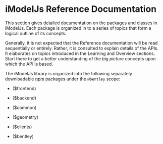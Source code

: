# iModelJs Reference Documentation

This section gives detailed documentation on the packages and classes in iModelJs. Each package is organized in to a series of topics that form a
logical outline of its concepts.

Generally, it is not expected that the Reference documentation will be read sequentially or entirely. Rather, it
is consulted to explain details of the APIs. It elaborates on topics introduced in the Learning and Overview sections. Start there to get a
better understanding of the *big picture* concepts upon which the API is based.

The iModelJs library is organized into the following separately downloadable [npm](https://www.npmjs.com/) packages under the `@bentley` scope:

- ($frontend)

- ($backend)

- ($common)

- ($geometry)

- ($clients)

- ($bentley)
